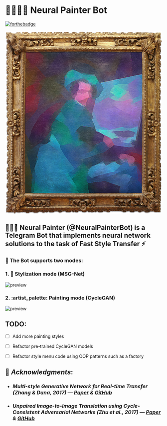 # :brain::man_artist::robot: **Neural Painter Bot**

[![forthebadge](https://forthebadge.com/images/badges/made-with-crayons.svg)](https://forthebadge.com)

![Portrait of Neural Painter](demos/neural_painter_portrait.jpg)

## :brain::man_artist: Neural Painter (@NeuralPainterBot) is a Telegram Bot that implements neural network solutions to the task of Fast Style Transfer :zap:

### :robot: The Bot supports two modes:

 ### 1. :rainbow: Stylization mode (MSG-Net)
![preview](demos/stylization.gif)

 ### 2. :artist_palette: Painting mode (CycleGAN)
![preview](demos/painting.gif)


## TODO:

- [ ] Add more painting styles

- [ ] Refactor pre-trained CycleGAN models

- [ ] Refactor style menu code using OOP patterns such as a factory


## :bow: *Acknowledgments*:

- ### *Multi-style Generative Network for Real-time Transfer (Zhang & Dana, 2017) — [Paper](https://arxiv.org/pdf/1703.06953.pdf) & [GitHub](https://github.com/zhanghang1989/PyTorch-Multi-Style-Transfer)*

- ### *Unpaired Image-to-Image Translation using Cycle-Consistent Adversarial Networks (Zhu et al., 2017) — [Paper](https://arxiv.org/pdf/1703.10593.pdf) & [GitHub](https://github.com/junyanz/pytorch-CycleGAN-and-pix2pix)*
